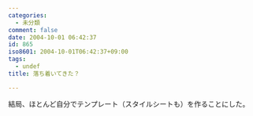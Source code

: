 ```yaml
---
categories:
  - 未分類
comment: false
date: 2004-10-01 06:42:37
id: 865
iso8601: 2004-10-01T06:42:37+09:00
tags:
  - undef
title: 落ち着いてきた？

---
```


<div class="entry-body">
                                 <p>結局、ほとんど自分でテンプレート（スタイルシートも）を作ることにした。</p>
                              </div>    	